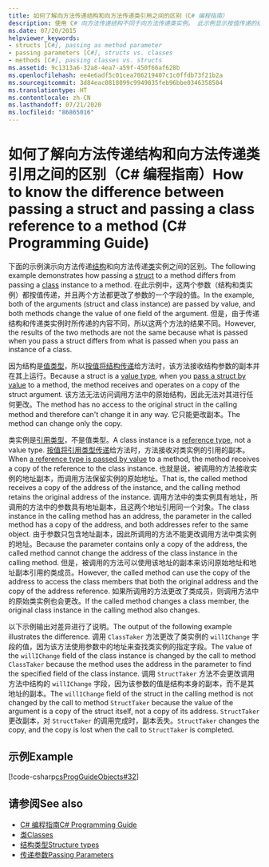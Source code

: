 ```yaml
---
title: 如何了解向方法传递结构和向方法传递类引用之间的区别（C# 编程指南）
description: 使用 C# 向方法传递结构不同于向方法传递类实例。 此示例显示按值传递的结构和类实例。
ms.date: 07/20/2015
helpviewer_keywords:
- structs [C#], passing as method parameter
- passing parameters [C#], structs vs. classes
- methods [C#], passing classes vs. structs
ms.assetid: 9c1313a6-32a8-4ea7-a59f-450f66af628b
ms.openlocfilehash: ee4e6adf5c01cea786219407c1c0ffdb73f21b2a
ms.sourcegitcommit: 3d84eac0818099c9949035feb96bbe0346358504
ms.translationtype: HT
ms.contentlocale: zh-CN
ms.lasthandoff: 07/21/2020
ms.locfileid: "86865016"
---
```

# <a name="how-to-know-the-difference-between-passing-a-struct-and-passing-a-class-reference-to-a-method-c-programming-guide"></a><span data-ttu-id="f3a7d-104">如何了解向方法传递结构和向方法传递类引用之间的区别（C# 编程指南）</span><span class="sxs-lookup"><span data-stu-id="f3a7d-104">How to know the difference between passing a struct and passing a class reference to a method (C# Programming Guide)</span></span>
<span data-ttu-id="f3a7d-105">下面的示例演示向方法传递[结构](../../language-reference/builtin-types/struct.md)和向方法传递[类](../../language-reference/keywords/class.md)实例之间的区别。</span><span class="sxs-lookup"><span data-stu-id="f3a7d-105">The following example demonstrates how passing a [struct](../../language-reference/builtin-types/struct.md) to a method differs from passing a [class](../../language-reference/keywords/class.md) instance to a method.</span></span> <span data-ttu-id="f3a7d-106">在此示例中，这两个参数（结构和类实例）都按值传递，并且两个方法都更改了参数的一个字段的值。</span><span class="sxs-lookup"><span data-stu-id="f3a7d-106">In the example, both of the arguments (struct and class instance) are passed by value, and both methods change the value of one field of the argument.</span></span> <span data-ttu-id="f3a7d-107">但是，由于传递结构和传递类实例时所传递的内容不同，所以这两个方法的结果不同。</span><span class="sxs-lookup"><span data-stu-id="f3a7d-107">However, the results of the two methods are not the same because what is passed when you pass a struct differs from what is passed when you pass an instance of a class.</span></span>  
  
 <span data-ttu-id="f3a7d-108">因为结构是[值类型](../../language-reference/builtin-types/value-types.md)，所以[按值将结构传递](./passing-value-type-parameters.md)给方法时，该方法接收结构参数的副本并在其上运行。</span><span class="sxs-lookup"><span data-stu-id="f3a7d-108">Because a struct is a [value type](../../language-reference/builtin-types/value-types.md), when you [pass a struct by value](./passing-value-type-parameters.md) to a method, the method receives and operates on a copy of the struct argument.</span></span> <span data-ttu-id="f3a7d-109">该方法无法访问调用方法中的原始结构，因此无法对其进行任何更改。</span><span class="sxs-lookup"><span data-stu-id="f3a7d-109">The method has no access to the original struct in the calling method and therefore can't change it in any way.</span></span> <span data-ttu-id="f3a7d-110">它只能更改副本。</span><span class="sxs-lookup"><span data-stu-id="f3a7d-110">The method can change only the copy.</span></span>  
  
 <span data-ttu-id="f3a7d-111">类实例是[引用类型](../../language-reference/keywords/reference-types.md)，不是值类型。</span><span class="sxs-lookup"><span data-stu-id="f3a7d-111">A class instance is a [reference type](../../language-reference/keywords/reference-types.md), not a value type.</span></span> <span data-ttu-id="f3a7d-112">[按值将引用类型传递](./passing-reference-type-parameters.md)给方法时，方法接收对类实例的引用的副本。</span><span class="sxs-lookup"><span data-stu-id="f3a7d-112">When [a reference type is passed by value](./passing-reference-type-parameters.md) to a method, the method receives a copy of the reference to the class instance.</span></span> <span data-ttu-id="f3a7d-113">也就是说，被调用的方法接收实例的地址副本，而调用方法保留实例的原始地址。</span><span class="sxs-lookup"><span data-stu-id="f3a7d-113">That is, the called method receives a copy of the address of the instance, and the calling method retains the original address of the instance.</span></span> <span data-ttu-id="f3a7d-114">调用方法中的类实例具有地址，所调用的方法中的参数具有地址副本，且这两个地址引用同一个对象。</span><span class="sxs-lookup"><span data-stu-id="f3a7d-114">The class instance in the calling method has an address, the parameter in the called method has a copy of the address, and both addresses refer to the same object.</span></span> <span data-ttu-id="f3a7d-115">由于参数只包含地址副本，因此所调用的方法不能更改调用方法中类实例的地址。</span><span class="sxs-lookup"><span data-stu-id="f3a7d-115">Because the parameter contains only a copy of the address, the called method cannot change the address of the class instance in the calling method.</span></span> <span data-ttu-id="f3a7d-116">但是，被调用的方法可以使用该地址的副本来访问原始地址和地址副本引用的类成员。</span><span class="sxs-lookup"><span data-stu-id="f3a7d-116">However, the called method can use the copy of the address to access the class members that both the original address and the copy of the address reference.</span></span> <span data-ttu-id="f3a7d-117">如果所调用的方法更改了类成员，则调用方法中的原始类实例也会更改。</span><span class="sxs-lookup"><span data-stu-id="f3a7d-117">If the called method changes a class member, the original class instance in the calling method also changes.</span></span>  
  
 <span data-ttu-id="f3a7d-118">以下示例输出对差异进行了说明。</span><span class="sxs-lookup"><span data-stu-id="f3a7d-118">The output of the following example illustrates the difference.</span></span> <span data-ttu-id="f3a7d-119">调用 `ClassTaker` 方法更改了类实例的 `willIChange` 字段的值，因为该方法使用参数中的地址来查找类实例的指定字段。</span><span class="sxs-lookup"><span data-stu-id="f3a7d-119">The value of the `willIChange` field of the class instance is changed by the call to method `ClassTaker` because the method uses the address in the parameter to find the specified field of the class instance.</span></span> <span data-ttu-id="f3a7d-120">调用 `StructTaker` 方法不会更改调用方法中结构的 `willIChange` 字段，因为该参数的值是结构本身的副本，而不是其地址的副本。</span><span class="sxs-lookup"><span data-stu-id="f3a7d-120">The `willIChange` field of the struct in the calling method is not changed by the call to method `StructTaker` because the value of the argument is a copy of the struct itself, not a copy of its address.</span></span> <span data-ttu-id="f3a7d-121">`StructTaker` 更改副本，对 `StructTaker` 的调用完成时，副本丢失。</span><span class="sxs-lookup"><span data-stu-id="f3a7d-121">`StructTaker` changes the copy, and the copy is lost when the call to `StructTaker` is completed.</span></span>  
  
## <a name="example"></a><span data-ttu-id="f3a7d-122">示例</span><span class="sxs-lookup"><span data-stu-id="f3a7d-122">Example</span></span>  
 [!code-csharp[csProgGuideObjects#32](~/samples/snippets/csharp/VS_Snippets_VBCSharp/csProgGuideObjects/CS/Objects.cs#32)]  
  
## <a name="see-also"></a><span data-ttu-id="f3a7d-123">请参阅</span><span class="sxs-lookup"><span data-stu-id="f3a7d-123">See also</span></span>

- [<span data-ttu-id="f3a7d-124">C# 编程指南</span><span class="sxs-lookup"><span data-stu-id="f3a7d-124">C# Programming Guide</span></span>](../index.md)
- [<span data-ttu-id="f3a7d-125">类</span><span class="sxs-lookup"><span data-stu-id="f3a7d-125">Classes</span></span>](./classes.md)
- [<span data-ttu-id="f3a7d-126">结构类型</span><span class="sxs-lookup"><span data-stu-id="f3a7d-126">Structure types</span></span>](../../language-reference/builtin-types/struct.md)
- [<span data-ttu-id="f3a7d-127">传递参数</span><span class="sxs-lookup"><span data-stu-id="f3a7d-127">Passing Parameters</span></span>](./passing-parameters.md)
